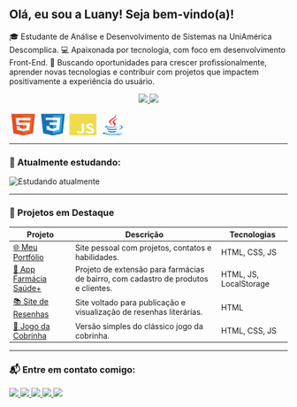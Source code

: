 ## Olá, eu sou a Luany! Seja bem-vindo(a)!

🎓 Estudante de Análise e Desenvolvimento de Sistemas na UniAmérica Descomplica.
💻 Apaixonada por tecnologia, com foco em desenvolvimento Front-End.
🚀 Buscando oportunidades para crescer profissionalmente, aprender novas tecnologias e contribuir com projetos que impactem positivamente a experiência do usuário.

<div align="center">
  <a href="https://github.com/itsluany">
    <img height="180em" src="https://github-readme-stats.vercel.app/api?username=itsluany&show_icons=true&theme=dracula&include_all_commits=true&count_private=true"/> 
    <img height="180em" src="https://github-readme-stats.vercel.app/api/top-langs/?username=itsluany&layout=compact&langs_count=6&theme=dracula"/> 
  </a>
</div>

<div style="display: inline_block"><br>
  <img align="center" alt="Luany-HTML" height="40" width="50" src="https://raw.githubusercontent.com/devicons/devicon/master/icons/html5/html5-original.svg">
  <img align="center" alt="Luany-CSS" height="40" width="50" src="https://raw.githubusercontent.com/devicons/devicon/master/icons/css3/css3-original.svg">
  <img align="center" alt="Luany-JS" height="40" width="50" src="https://raw.githubusercontent.com/devicons/devicon/master/icons/javascript/javascript-plain.svg">
  <img align="center" alt="Luany-Java" height="40" width="50" src="https://raw.githubusercontent.com/devicons/devicon/master/icons/java/java-original.svg">
</div>

---

### 🧠 Atualmente estudando:
![Estudando atualmente](https://img.shields.io/badge/Estudando-React%20|%20Git%20|%20Figma-blue?style=for-the-badge&logo=bookstack&logoColor=white)

---

### 🚀 Projetos em Destaque

| Projeto | Descrição | Tecnologias |
|--------|-----------|-------------|
| [🌐 Meu Portfólio](https://github.com/itsluany/portfolio) | Site pessoal com projetos, contatos e habilidades. | HTML, CSS, JS |
| [📱 App Farmácia Saúde+](https://github.com/itsluany/historico-de-compras-jmfarma) | Projeto de extensão para farmácias de bairro, com cadastro de produtos e clientes. | HTML, JS, LocalStorage |
| [📚 Site de Resenhas](https://github.com/itsluany/Site-de-Resenhas) | Site voltado para publicação e visualização de resenhas literárias. | HTML |
| [🐍 Jogo da Cobrinha](https://github.com/itsluany/Jogo-da-Cobrinha) | Versão simples do clássico jogo da cobrinha. | HTML, CSS, JS |

---

### 📬 Entre em contato comigo:

<div>
  <a href="mailto:luanysferreira19@gmail.com" target="_blank">
    <img src="https://img.shields.io/badge/-Gmail-%23333?style=for-the-badge&logo=gmail&logoColor=white">
  </a>
  <a href="https://www.linkedin.com/in/itsluany" target="_blank">
    <img src="https://img.shields.io/badge/-LinkedIn-%230077B5?style=for-the-badge&logo=linkedin&logoColor=white">
  </a>
  <a href="https://discord.com/users/lululi" target="_blank">
    <img src="https://img.shields.io/badge/-Discord-%235865F2?style=for-the-badge&logo=discord&logoColor=white">
  </a>
  <a href="https://instagram.com/itsluany" target="_blank">
    <img src="https://img.shields.io/badge/-Instagram-%23E4405F?style=for-the-badge&logo=instagram&logoColor=white">
  </a>
  <a href="https://x.com/itsluaany" target="_blank">
    <img src="https://img.shields.io/badge/-X-%23121011?style=for-the-badge&logo=twitter&logoColor=white">
  </a>    
</div>

